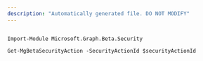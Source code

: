 ```yaml
---
description: "Automatically generated file. DO NOT MODIFY"
---
```


```powershellv2

Import-Module Microsoft.Graph.Beta.Security

Get-MgBetaSecurityAction -SecurityActionId $securityActionId

```